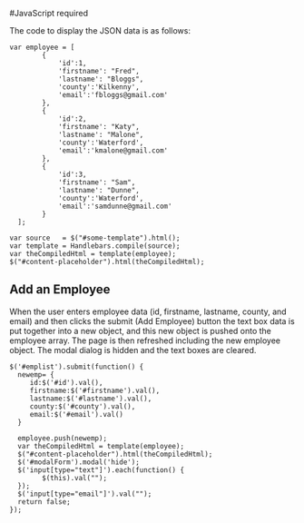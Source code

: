#JavaScript required

The code to display the JSON data is as follows:

~~~
var employee = [
        {
            'id':1,
		    'firstname': "Fred",
	        'lastname': "Bloggs",
	        'county':'Kilkenny',
	        'email':'fbloggs@gmail.com'
        },
        {
            'id':2,
			'firstname': "Katy",
		    'lastname': "Malone",
		    'county':'Waterford',
		    'email':'kmalone@gmail.com'
	    },
        {
            'id':3,
			'firstname': "Sam",
		    'lastname': "Dunne",
		    'county':'Waterford',
		    'email':'samdunne@gmail.com'
	    }
  ];

var source   = $("#some-template").html();
var template = Handlebars.compile(source);
var theCompiledHtml = template(employee);
$("#content-placeholder").html(theCompiledHtml);
~~~


## Add an Employee

When the user enters employee data (id, firstname, lastname, county, and email) and then clicks the submit (Add Employee) button the text box data is put together 
into a new object, and this new object is pushed onto the employee array. The page is then refreshed
including the new employee object. The modal dialog is hidden and the text boxes are cleared.

~~~
$('#emplist').submit(function() {
  newemp= {
	 id:$('#id').val(),
	 firstname:$('#firstname').val(),
	 lastname:$('#lastname').val(),
	 county:$('#county').val(),
	 email:$('#email').val()
  }

  employee.push(newemp);
  var theCompiledHtml = template(employee);
  $("#content-placeholder").html(theCompiledHtml);
  $('#modalForm').modal('hide');
  $('input[type="text"]').each(function() {
		$(this).val("");
  });
  $('input[type="email"]').val("");
  return false;
});
~~~
